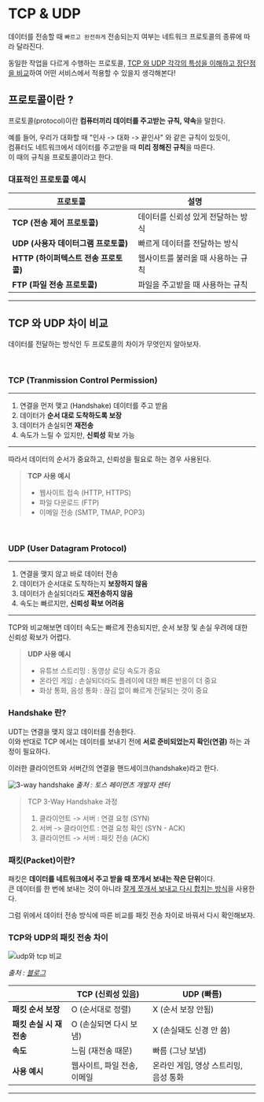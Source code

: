 # TCP & UDP

데이터를 전송할 때 `빠르고 완전하게` 전송되는지 여부는 네트워크 프로토콜의 종류에 따라 달라진다.

동일한 작업을 다르게 수행하는 프로토콜, <u>TCP 와 UDP 각각의 특성을 이해하고 장단점을 비교</u>하여 어떤 서비스에서 적용할 수 있을지 생각해본다!

## 프로토콜이란 ?

프로토콜(protocol)이란 **컴퓨터끼리 데이터를 주고받는 규칙, 약속**을 말한다.

예를 들어, 우리가 대화할 때 "인사 -> 대화 -> 끝인사" 와 같은 규칙이 있듯이,  
컴퓨터도 네트워크에서 데이터를 주고받을 때 **미리 정해진 규칙**을 따른다.  
이 때의 규칙을 프로토콜이라고 한다.

### 대표적인 프로토콜 예시

| 프로토콜                              | 설명                               |
| ------------------------------------- | ---------------------------------- |
| **TCP (전송 제어 프로토콜)**          | 데이터를 신뢰성 있게 전달하는 방식 |
| **UDP (사용자 데이터그램 프로토콜)**  | 빠르게 데이터를 전달하는 방식      |
| **HTTP (하이퍼텍스트 전송 프로토콜)** | 웹사이트를 불러올 때 사용하는 규칙 |
| **FTP (파일 전송 프로토콜)**          | 파일을 주고받을 때 사용하는 규칙   |

---

## TCP 와 UDP 차이 비교

데이터를 전달하는 방식인 두 프로토콜의 차이가 무엇인지 알아보자.

<br>

### TCP (Tranmission Control Permission)

---

1. 연결을 먼저 맺고 (Handshake) 데이터를 주고 받음
2. 데이터가 **순서 대로 도착하도록 보장**
3. 데이터가 손실되면 **재전송**
4. 속도가 느릴 수 있지만, **신뢰성** 확보 가능

---

따라서 데이터의 순서가 중요하고, 신뢰성을 필요로 하는 경우 사용된다.

> **TCP 사용 예시**
>
> - 웹사이트 접속 (HTTP, HTTPS)
> - 파일 다운로드 (FTP)
> - 이메일 전송 (SMTP, TMAP, POP3)

<br>

### UDP (User Datagram Protocol)

---

1. 연결을 맺지 않고 바로 데이터 전송
2. 데이터가 순서대로 도착하는지 **보장하지 않음**
3. 데이터가 손실되더라도 **재전송하지 않음**
4. 속도는 빠르지만, **신뢰성 확보 어려움**

---

TCP와 비교해보면 데이터 속도는 빠르게 전송되지만, 순서 보장 및 손실 우려에 대한 신뢰성 확보가 어렵다.

> **UDP 사용 예시**
>
> - 유튜브 스트리밍 : 동영상 로딩 속도가 중요
> - 온라인 게임 : 손실되더라도 플레이에 대한 빠른 반응이 더 중요
> - 화상 통화, 음성 통화 : 끊김 없이 빠르게 전달되는 것이 중요

### Handshake 란?

UDT는 연결을 맺지 않고 데이터를 전송한다.  
이와 반대로 TCP 에서는 데이터를 보내기 전에 **서로 준비되었는지 확인(연결)** 하는 과정이 필요하다.

이러한 클라이언트와 서버간의 연결을 핸드세이크(handshake)라고 한다.

![3-way handshake](https://static.tosspayments.com/docs/glossary/tcp-handshake.png)
_출처 : 토스 페이먼츠 개발자 센터_

> TCP 3-Way Handshake 과정
>
> 1. 클라이언트 -> 서버 : 연결 요청 (SYN)
> 2. 서버 -> 클라이언트 : 연결 요청 확인 (SYN - ACK)
> 3. 클라이언트 -> 서버 : 패킷 전송 (ACK)

### 패킷(Packet)이란?

패킷은 **데이터를 네트워크에서 주고 받을 때 쪼개서 보내는 작은 단위**이다.  
큰 데이터를 한 번에 보내는 것이 아니라 <u>잘게 쪼개서 보내고 다시 합치는 방식</u>을 사용한다.

그럼 위에서 데이터 전송 방식에 따른 비교를 패킷 전송 차이로 바꿔서 다시 확인해보자.

### TCP와 UDP의 패킷 전송 차이

![udp와 tcp 비교](https://blog.kakaocdn.net/dn/cM0TYe/btsHocMpkNg/KXF1k0kq203aj2cZokfDV1/img.png)
<br>

_출처 : [블로그](https://wnsdufdl.tistory.com/617)_

|                         | TCP (신뢰성 있음)           | UDP (빠름)                            |
| ----------------------- | --------------------------- | ------------------------------------- |
| **패킷 순서 보장**      | O (순서대로 정렬)           | X (순서 보장 안됨)                    |
| **패킷 손실 시 재전송** | O (손실되면 다시 보냄)      | X (손실돼도 신경 안 씀)               |
| **속도**                | 느림 (재전송 때문)          | 빠름 (그냥 보냄)                      |
| **사용 예시**           | 웹사이트, 파일 전송, 이메일 | 온라인 게임, 영상 스트리밍, 음성 통화 |

---
